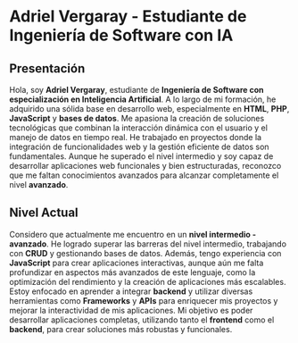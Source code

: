 # Adriel Vergaray - Estudiante de Ingeniería de Software con IA

## Presentación

Hola, soy **Adriel Vergaray**, estudiante de **Ingeniería de Software con especialización en Inteligencia Artificial**. A lo largo de mi formación, he adquirido una sólida base en desarrollo web, especialmente en **HTML**, **PHP**, **JavaScript** y **bases de datos**. Me apasiona la creación de soluciones tecnológicas que combinan la interacción dinámica con el usuario y el manejo de datos en tiempo real. He trabajado en proyectos donde la integración de funcionalidades web y la gestión eficiente de datos son fundamentales. Aunque he superado el nivel intermedio y soy capaz de desarrollar aplicaciones web funcionales y bien estructuradas, reconozco que me faltan conocimientos avanzados para alcanzar completamente el nivel **avanzado**.

## Nivel Actual

Considero que actualmente me encuentro en un **nivel intermedio - avanzado**. He logrado superar las barreras del nivel intermedio, trabajando con **CRUD** y gestionando bases de datos. Además, tengo experiencia con **JavaScript** para crear aplicaciones interactivas, aunque aún me falta profundizar en aspectos más avanzados de este lenguaje, como la optimización del rendimiento y la creación de aplicaciones más escalables. Estoy enfocado en aprender a integrar **backend** y utilizar diversas herramientas como **Frameworks** y **APIs** para enriquecer mis proyectos y mejorar la interactividad de mis aplicaciones. Mi objetivo es poder desarrollar aplicaciones completas, utilizando tanto el **frontend** como el **backend**, para crear soluciones más robustas y funcionales.
